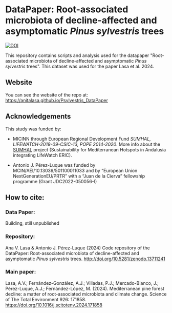 # DataPaper: Root-associated microbiota of decline-affected and asymptomatic *Pinus sylvestris* trees 
[![DOI](https://zenodo.org/badge/835811670.svg)](https://zenodo.org/doi/10.5281/zenodo.13711241)

This repository contains scripts and analysis used for the datapaper "Root-associated microbiota of decline-affected and asymptomatic *Pinus sylvestris* trees". This dataset was used for the paper Lasa et al. 2024. 

## Website
You can see the website of the repo at: https://anitalasa.github.io/Psylvestris_DataPaper

## Acknowledgements 
This study was funded by: 

* MICINN through European Regional Development Fund *SUMHAL, LIFEWATCH-2019-09-CSIC-13, POPE 2014-2020*. More info about the [SUMHAL](https://lifewatcheric-sumhal.csic.es/) project (Sustainability for Mediterranean Hotspots in Andalusia integrating LifeWatch ERIC).  

* Antonio J. Pérez-Luque was funded by MCIN/AEI/10.13039/501100011033 and by “European Union NextGenerationEU/PRTR” with a “Juan de la Cierva” fellowship programme (Grant JDC2022-050056-I)

## How to cite: 

### Data Paper: 
Building, still unpublished

### Repository: 
Ana V. Lasa & Antonio J. Pérez-Luque (2024) Code repository of the DataPaper: Root-associated microbiota of decline-affected and asymptomatic *Pinus sylvestris* trees. http://doi.org/10.5281/zenodo.13711241

### Main paper: 
Lasa, A.V.; Fernández-González, A.J.; Villadas, P.J.; Mercado-Blanco, J.; Pérez-Luque, A.J.; Fernández-López, M. (2024). Mediterranean pine forest decline: a matter of root-associated microbiota and climate change. Science of The Total Environment 926: 171858. https://doi.org/10.1016/j.scitotenv.2024.171858 
